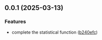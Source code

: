## 0.0.1 (2025-03-13)

### Features

- complete the statistical function ([b240efc](https://github.com/hacxy/fnum/commit/b240efc2facdad00e89c663b1250298bddd9e661))
